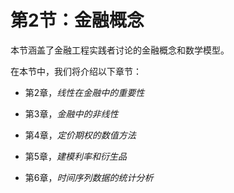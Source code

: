 # 第2节：金融概念

本节涵盖了金融工程实践者讨论的金融概念和数学模型。

在本节中，我们将介绍以下章节：

+   第2章，*线性在金融中的重要性*

+   第3章，*金融中的非线性*

+   第4章，*定价期权的数值方法*

+   第5章，*建模利率和衍生品*

+   第6章，*时间序列数据的统计分析*
